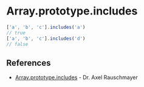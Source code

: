 # Array.prototype.includes

```javascript
['a', 'b', 'c'].includes('a')
// true
['a', 'b', 'c'].includes('d')
// false
```

## References

- [Array.prototype.includes](http://exploringjs.com/es2016-es2017/ch_array-prototype-includes.html) - Dr. Axel Rauschmayer